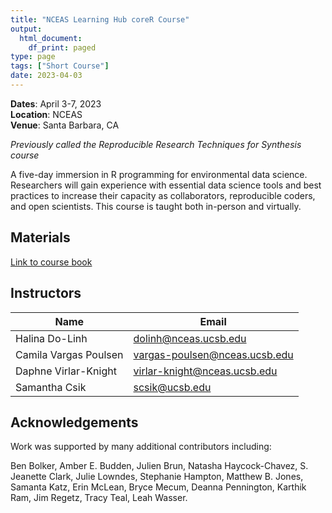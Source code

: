```yaml
---
title: "NCEAS Learning Hub coreR Course"
output:
  html_document:
    df_print: paged
type: page
tags: ["Short Course"]
date: 2023-04-03
---
```


__Dates__: April 3-7, 2023<br>
__Location__: NCEAS <br>
__Venue__: Santa Barbara, CA

*Previously called the Reproducible Research Techniques for Synthesis course*

A five-day immersion in R programming for environmental data science. Researchers will gain experience with essential data science tools and best practices to increase their capacity as collaborators, reproducible coders, and open scientists. This course is taught both in-person and virtually.

## Materials

[Link to course book](https://learning.nceas.ucsb.edu/2023-04-coreR/)


## Instructors

|Name         | Email              |
|-------------|--------------------|
|Halina Do-Linh | dolinh@nceas.ucsb.edu|
|Camila Vargas Poulsen | vargas-poulsen@nceas.ucsb.edu |
|Daphne Virlar-Knight| virlar-knight@nceas.ucsb.edu |
|Samantha Csik | scsik@ucsb.edu |

## Acknowledgements

Work was supported by many additional contributors including:

Ben Bolker, Amber E. Budden, Julien Brun, Natasha Haycock-Chavez, S. Jeanette Clark, Julie Lowndes, Stephanie Hampton, Matthew B. Jones, Samanta Katz, Erin McLean, Bryce Mecum, Deanna Pennington, Karthik Ram, Jim Regetz, Tracy Teal, Leah Wasser.
